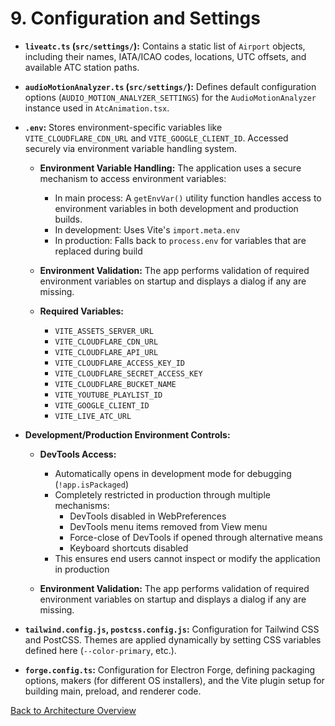 # 9. Configuration and Settings

- **`liveatc.ts` (`src/settings/`):** Contains a static list of `Airport` objects, including their names, IATA/ICAO codes, locations, UTC offsets, and available ATC station paths.

- **`audioMotionAnalyzer.ts` (`src/settings/`):** Defines default configuration options (`AUDIO_MOTION_ANALYZER_SETTINGS`) for the `AudioMotionAnalyzer` instance used in `AtcAnimation.tsx`.

- **`.env`:** Stores environment-specific variables like `VITE_CLOUDFLARE_CDN_URL` and `VITE_GOOGLE_CLIENT_ID`. Accessed securely via environment variable handling system.

  - **Environment Variable Handling:** The application uses a secure mechanism to access environment variables:

    - In main process: A `getEnvVar()` utility function handles access to environment variables in both development and production builds.
    - In development: Uses Vite's `import.meta.env`
    - In production: Falls back to `process.env` for variables that are replaced during build

  - **Environment Validation:** The app performs validation of required environment variables on startup and displays a dialog if any are missing.
  - **Required Variables:**
    - `VITE_ASSETS_SERVER_URL`
    - `VITE_CLOUDFLARE_CDN_URL`
    - `VITE_CLOUDFLARE_API_URL`
    - `VITE_CLOUDFLARE_ACCESS_KEY_ID`
    - `VITE_CLOUDFLARE_SECRET_ACCESS_KEY`
    - `VITE_CLOUDFLARE_BUCKET_NAME`
    - `VITE_YOUTUBE_PLAYLIST_ID`
    - `VITE_GOOGLE_CLIENT_ID`
    - `VITE_LIVE_ATC_URL`

- **Development/Production Environment Controls:**

  - **DevTools Access:**

    - Automatically opens in development mode for debugging (`!app.isPackaged`)
    - Completely restricted in production through multiple mechanisms:
      - DevTools disabled in WebPreferences
      - DevTools menu items removed from View menu
      - Force-close of DevTools if opened through alternative means
      - Keyboard shortcuts disabled
    - This ensures end users cannot inspect or modify the application in production

  - **Environment Validation:** The app performs validation of required environment variables on startup and displays a dialog if any are missing.

- **`tailwind.config.js`, `postcss.config.js`:** Configuration for Tailwind CSS and PostCSS. Themes are applied dynamically by setting CSS variables defined here (`--color-primary`, etc.).

- **`forge.config.ts`:** Configuration for Electron Forge, defining packaging options, makers (for different OS installers), and the Vite plugin setup for building main, preload, and renderer code.

[Back to Architecture Overview](./00-ARCHITECTURE-OVERVIEW.md)
